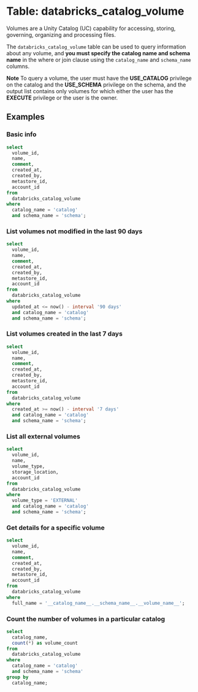 # Table: databricks_catalog_volume

Volumes are a Unity Catalog (UC) capability for accessing, storing, governing, organizing and processing files.

The `databricks_catalog_volume` table can be used to query information about any volume, and **you must specify the catalog name and schema name** in the where or join clause using the `catalog_name` and `schema_name` columns.

**Note** To query a volume, the user must have the **USE_CATALOG** privilege on the catalog and the **USE_SCHEMA** privilege on the schema, and the output list contains only volumes for which either the user has the **EXECUTE** privilege or the user is the owner.

## Examples

### Basic info

```sql
select
  volume_id,
  name,
  comment,
  created_at,
  created_by,
  metastore_id,
  account_id
from
  databricks_catalog_volume
where
  catalog_name = 'catalog'
  and schema_name = 'schema';
```

### List volumes not modified in the last 90 days

```sql
select
  volume_id,
  name,
  comment,
  created_at,
  created_by,
  metastore_id,
  account_id
from
  databricks_catalog_volume
where
  updated_at <= now() - interval '90 days'
  and catalog_name = 'catalog'
  and schema_name = 'schema';
```

### List volumes created in the last 7 days

```sql
select
  volume_id,
  name,
  comment,
  created_at,
  created_by,
  metastore_id,
  account_id
from
  databricks_catalog_volume
where
  created_at >= now() - interval '7 days'
  and catalog_name = 'catalog'
  and schema_name = 'schema';
```

### List all external volumes

```sql
select
  volume_id,
  name,
  volume_type,
  storage_location,
  account_id
from
  databricks_catalog_volume
where
  volume_type = 'EXTERNAL'
  and catalog_name = 'catalog'
  and schema_name = 'schema';
```

### Get details for a specific volume

```sql
select
  volume_id,
  name,
  comment,
  created_at,
  created_by,
  metastore_id,
  account_id
from
  databricks_catalog_volume
where
  full_name = '__catalog_name__.__schema_name__.__volume_name__';
```

### Count the number of volumes in a particular catalog

```sql
select
  catalog_name,
  count(*) as volume_count
from
  databricks_catalog_volume
where
  catalog_name = 'catalog'
  and schema_name = 'schema'
group by
  catalog_name;
```